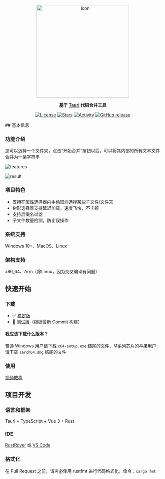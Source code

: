 <p align="center"><img src="https://cdn.jsdelivr.net/gh/bling-yshs/code-merger-tauri@master/backup-resouces/app-icon.svg" width="300" alt="icon" /></p>
<p align="center"><b>基于 <a href="https://tauri.app/">Tauri</a> 代码合并工具</b></p>
<p align="center">
  <a href="https://www.gnu.org/licenses/gpl-3.0.html"><img src="https://img.shields.io/github/license/bling-yshs/code-merger-tauri" alt="License"></a>
  <a href="https://github.com/bling-yshs/code-merger-tauri"><img src="https://img.shields.io/github/stars/bling-yshs/code-merger-tauri?style=flat" alt="Stars"></a>
  <a href="https://github.com/badges/shields/pulse"><img src="https://img.shields.io/github/commit-activity/m/bling-yshs/code-merger-tauri" alt="Activity"/></a>
  <a href="https://github.com/bling-yshs/code-merger-tauri/releases"><img src="https://img.shields.io/github/v/release/bling-yshs/code-merger-tauri" alt="GitHub release"></a>
</p>
## 基本信息

### 功能介绍

您可以选择一个文件夹，点击“开始合并”按钮以后，可以将其内部的所有文本文件合并为一条字符串

![features](https://cdn.jsdelivr.net/gh/bling-yshs/code-merger-tauri@master/docs/img/features.png)

![result](https://cdn.jsdelivr.net/gh/bling-yshs/code-merger-tauri@master/docs/img/result.png)

### 项目特色

- 支持在属性选择器内手动取消选择某些子文件/文件夹
- 树形选择器支持延迟加载，速度飞快，不卡顿
- 支持后缀名过滤
- 子文件数量检测，防止误操作

### 系统支持

Windows 10+、MacOS、Linux

### 架构支持

x86_64、Arm（除Linux，因为交叉编译有问题）

## 快速开始

### 下载

- ✅ [稳定版](https://github.com/bling-yshs/code-merger-tauri/releases/latest)
- 🚀 [测试版](https://github.com/bling-yshs/code-merger-tauri/releases/tag/v9.9.9)（根据最新 Commit 构建）

#### 我应该下载什么版本？

普通 Windows 用户请下载 `x64-setup.exe` 结尾的文件，M系列芯片的苹果用户请下载 `aarch64.dmg` 结尾的文件

### 使用

[视频教程]()

## 项目开发

### 语言和框架

Tauri + TypeScript + Vue 3 + Rust

### IDE

[RustRover](https://www.jetbrains.com/rust/) 或 [VS Code](https://code.visualstudio.com/)

### 格式化

在 Pull Request 之前，请务必使用 rustfmt 进行代码格式化，命令：`cargo fmt`
